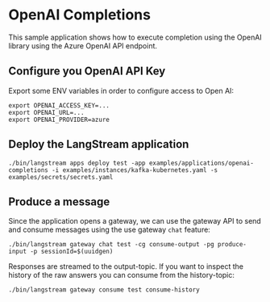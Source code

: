 # OpenAI Completions

This sample application shows how to execute completion using the OpenAI library using the Azure OpenAI API endpoint.

## Configure you OpenAI API Key

Export some ENV variables in order to configure access to Open AI:

```
export OPENAI_ACCESS_KEY=...
export OPENAI_URL=...
export OPENAI_PROVIDER=azure
```


## Deploy the LangStream application
```
./bin/langstream apps deploy test -app examples/applications/openai-completions -i examples/instances/kafka-kubernetes.yaml -s examples/secrets/secrets.yaml
```

## Produce a message
Since the application opens a gateway, we can use the gateway API to send and consume messages using the use gateway `chat` feature:
```
./bin/langstream gateway chat test -cg consume-output -pg produce-input -p sessionId=$(uuidgen)
```

Responses are streamed to the output-topic. If you want to inspect the history of the raw answers you can
consume from the history-topic:

```
./bin/langstream gateway consume test consume-history
```


